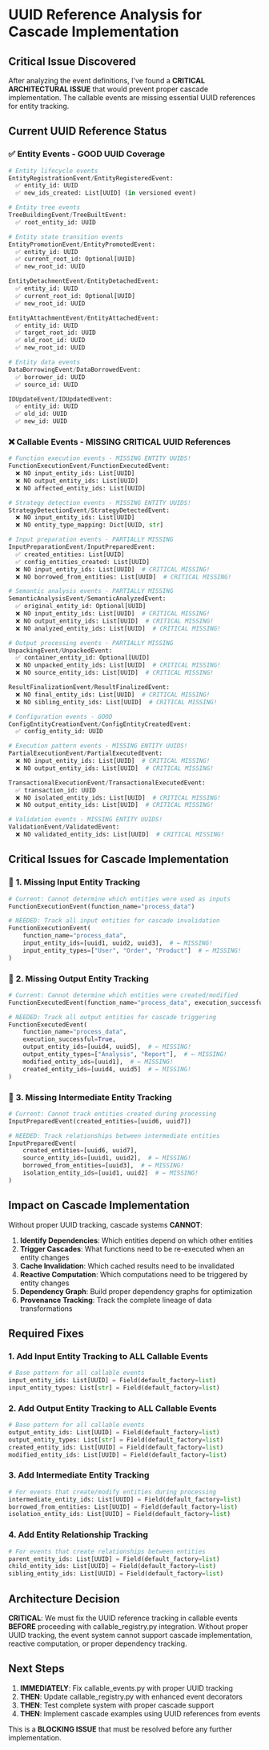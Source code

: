 # UUID Reference Analysis for Cascade Implementation

## Critical Issue Discovered

After analyzing the event definitions, I've found a **CRITICAL ARCHITECTURAL ISSUE** that would prevent proper cascade implementation. The callable events are missing essential UUID references for entity tracking.

## Current UUID Reference Status

### ✅ **Entity Events - GOOD UUID Coverage**
```python
# Entity lifecycle events
EntityRegistrationEvent/EntityRegisteredEvent: 
  ✅ entity_id: UUID
  ✅ new_ids_created: List[UUID] (in versioned event)

# Entity tree events  
TreeBuildingEvent/TreeBuiltEvent:
  ✅ root_entity_id: UUID

# Entity state transition events
EntityPromotionEvent/EntityPromotedEvent:
  ✅ entity_id: UUID
  ✅ current_root_id: Optional[UUID]
  ✅ new_root_id: UUID

EntityDetachmentEvent/EntityDetachedEvent:
  ✅ entity_id: UUID
  ✅ current_root_id: Optional[UUID]
  ✅ new_root_id: UUID

EntityAttachmentEvent/EntityAttachedEvent:
  ✅ entity_id: UUID
  ✅ target_root_id: UUID
  ✅ old_root_id: UUID
  ✅ new_root_id: UUID

# Entity data events
DataBorrowingEvent/DataBorrowedEvent:
  ✅ borrower_id: UUID
  ✅ source_id: UUID

IDUpdateEvent/IDUpdatedEvent:
  ✅ entity_id: UUID
  ✅ old_id: UUID
  ✅ new_id: UUID
```

### ❌ **Callable Events - MISSING CRITICAL UUID References**

```python
# Function execution events - MISSING ENTITY UUIDS!
FunctionExecutionEvent/FunctionExecutedEvent:
  ❌ NO input_entity_ids: List[UUID]
  ❌ NO output_entity_ids: List[UUID]
  ❌ NO affected_entity_ids: List[UUID]

# Strategy detection events - MISSING ENTITY UUIDS!
StrategyDetectionEvent/StrategyDetectedEvent:
  ❌ NO input_entity_ids: List[UUID]
  ❌ NO entity_type_mapping: Dict[UUID, str]

# Input preparation events - PARTIALLY MISSING
InputPreparationEvent/InputPreparedEvent:
  ✅ created_entities: List[UUID]
  ✅ config_entities_created: List[UUID]
  ❌ NO input_entity_ids: List[UUID]  # CRITICAL MISSING!
  ❌ NO borrowed_from_entities: List[UUID]  # CRITICAL MISSING!

# Semantic analysis events - PARTIALLY MISSING  
SemanticAnalysisEvent/SemanticAnalyzedEvent:
  ✅ original_entity_id: Optional[UUID]
  ❌ NO input_entity_ids: List[UUID]  # CRITICAL MISSING!
  ❌ NO output_entity_ids: List[UUID]  # CRITICAL MISSING!
  ❌ NO analyzed_entity_ids: List[UUID]  # CRITICAL MISSING!

# Output processing events - PARTIALLY MISSING
UnpackingEvent/UnpackedEvent:
  ✅ container_entity_id: Optional[UUID]
  ❌ NO unpacked_entity_ids: List[UUID]  # CRITICAL MISSING!
  ❌ NO source_entity_ids: List[UUID]  # CRITICAL MISSING!

ResultFinalizationEvent/ResultFinalizedEvent:
  ❌ NO final_entity_ids: List[UUID]  # CRITICAL MISSING!
  ❌ NO sibling_entity_ids: List[UUID]  # CRITICAL MISSING!

# Configuration events - GOOD
ConfigEntityCreationEvent/ConfigEntityCreatedEvent:
  ✅ config_entity_id: UUID

# Execution pattern events - MISSING ENTITY UUIDS!
PartialExecutionEvent/PartialExecutedEvent:
  ❌ NO input_entity_ids: List[UUID]  # CRITICAL MISSING!
  ❌ NO output_entity_ids: List[UUID]  # CRITICAL MISSING!

TransactionalExecutionEvent/TransactionalExecutedEvent:
  ✅ transaction_id: UUID
  ❌ NO isolated_entity_ids: List[UUID]  # CRITICAL MISSING!
  ❌ NO output_entity_ids: List[UUID]  # CRITICAL MISSING!

# Validation events - MISSING ENTITY UUIDS!
ValidationEvent/ValidatedEvent:
  ❌ NO validated_entity_ids: List[UUID]  # CRITICAL MISSING!
```

## Critical Issues for Cascade Implementation

### 🚨 **1. Missing Input Entity Tracking**
```python
# Current: Cannot determine which entities were used as inputs
FunctionExecutionEvent(function_name="process_data")

# NEEDED: Track all input entities for cascade invalidation
FunctionExecutionEvent(
    function_name="process_data",
    input_entity_ids=[uuid1, uuid2, uuid3],  # ← MISSING!
    input_entity_types=["User", "Order", "Product"]  # ← MISSING!
)
```

### 🚨 **2. Missing Output Entity Tracking**
```python
# Current: Cannot determine which entities were created/modified
FunctionExecutedEvent(function_name="process_data", execution_successful=True)

# NEEDED: Track all output entities for cascade triggering
FunctionExecutedEvent(
    function_name="process_data",
    execution_successful=True,
    output_entity_ids=[uuid4, uuid5],  # ← MISSING!
    output_entity_types=["Analysis", "Report"],  # ← MISSING!
    modified_entity_ids=[uuid1],  # ← MISSING!
    created_entity_ids=[uuid4, uuid5]  # ← MISSING!
)
```

### 🚨 **3. Missing Intermediate Entity Tracking**
```python
# Current: Cannot track entities created during processing
InputPreparedEvent(created_entities=[uuid6, uuid7])

# NEEDED: Track relationships between intermediate entities
InputPreparedEvent(
    created_entities=[uuid6, uuid7],
    source_entity_ids=[uuid1, uuid2],  # ← MISSING!
    borrowed_from_entities=[uuid3],  # ← MISSING!
    isolation_entity_ids=[uuid1, uuid2]  # ← MISSING!
)
```

## Impact on Cascade Implementation

Without proper UUID tracking, cascade systems **CANNOT**:

1. **Identify Dependencies**: Which entities depend on which other entities
2. **Trigger Cascades**: What functions need to be re-executed when an entity changes
3. **Cache Invalidation**: Which cached results need to be invalidated
4. **Reactive Computation**: Which computations need to be triggered by entity changes
5. **Dependency Graph**: Build proper dependency graphs for optimization
6. **Provenance Tracking**: Track the complete lineage of data transformations

## Required Fixes

### **1. Add Input Entity Tracking to ALL Callable Events**
```python
# Base pattern for all callable events
input_entity_ids: List[UUID] = Field(default_factory=list)
input_entity_types: List[str] = Field(default_factory=list)
```

### **2. Add Output Entity Tracking to ALL Callable Events**
```python
# Base pattern for all callable events
output_entity_ids: List[UUID] = Field(default_factory=list)
output_entity_types: List[str] = Field(default_factory=list)
created_entity_ids: List[UUID] = Field(default_factory=list)
modified_entity_ids: List[UUID] = Field(default_factory=list)
```

### **3. Add Intermediate Entity Tracking**
```python
# For events that create/modify entities during processing
intermediate_entity_ids: List[UUID] = Field(default_factory=list)
borrowed_from_entities: List[UUID] = Field(default_factory=list)
isolation_entity_ids: List[UUID] = Field(default_factory=list)
```

### **4. Add Entity Relationship Tracking**
```python
# For events that create relationships between entities
parent_entity_ids: List[UUID] = Field(default_factory=list)
child_entity_ids: List[UUID] = Field(default_factory=list)
sibling_entity_ids: List[UUID] = Field(default_factory=list)
```

## Architecture Decision

**CRITICAL**: We must fix the UUID reference tracking in callable events **BEFORE** proceeding with callable_registry.py integration. Without proper UUID tracking, the event system cannot support cascade implementation, reactive computation, or proper dependency tracking.

## Next Steps

1. **IMMEDIATELY**: Fix callable_events.py with proper UUID tracking
2. **THEN**: Update callable_registry.py with enhanced event decorators
3. **THEN**: Test complete system with proper cascade support
4. **THEN**: Implement cascade examples using UUID references from events

This is a **BLOCKING ISSUE** that must be resolved before any further implementation.